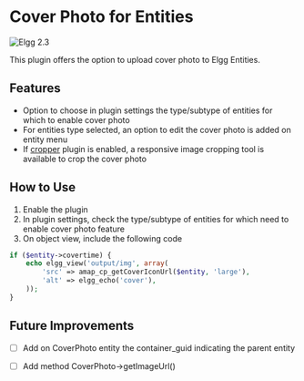 Cover Photo for Entities
========================

![Elgg 2.3](https://img.shields.io/badge/Elgg-2.3-orange.svg?style=flat-square)

This plugin offers the option to upload cover photo to Elgg Entities.

## Features
- Option to choose in plugin settings the type/subtype of entities for which to enable cover photo
- For entities type selected, an option to edit the cover photo is added on entity menu
- If [cropper](https://github.com/nlybe/Elgg-Cropper) plugin is enabled, a responsive image cropping tool is available to crop the cover photo

## How to Use
1. Enable the plugin
2. In plugin settings, check the type/subtype of entities for which need to enable cover photo feature
3. On object view, include the following code

```php
if ($entity->covertime) {                    
    echo elgg_view('output/img', array(
        'src' => amap_cp_getCoverIconUrl($entity, 'large'),
        'alt' => elgg_echo('cover'),
    ));
}
```

## Future Improvements
- [ ] Add on CoverPhoto entity the container_guid indicating the parent entity
- [ ] Add method CoverPhoto->getImageUrl()


